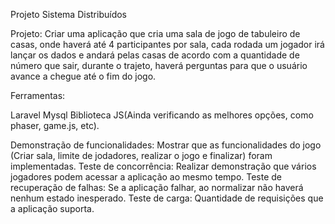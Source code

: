 Projeto Sistema Distribuídos

Projeto: Criar uma aplicação que cria uma sala de jogo de tabuleiro de casas, onde haverá até 4 participantes por sala, cada rodada um jogador irá lançar os dados e andará pelas casas de acordo com a quantidade de número que sair, durante o trajeto, haverá perguntas para que o usuário avance a chegue até o fim do jogo.

Ferramentas:

Laravel
Mysql
Biblioteca JS(Ainda verificando as melhores opções, como phaser, game.js, etc).

Demonstração de funcionalidades: Mostrar que as funcionalidades do jogo (Criar sala, limite de jodadores, realizar o jogo e finalizar) foram implementadas.
Teste de concorrência: Realizar demonstração que vários jogadores podem acessar a aplicação ao mesmo tempo.
Teste de recuperação de falhas: Se a aplicação falhar, ao normalizar não haverá nenhum estado inesperado.
Teste de carga: Quantidade de requisições que a aplicação suporta.
